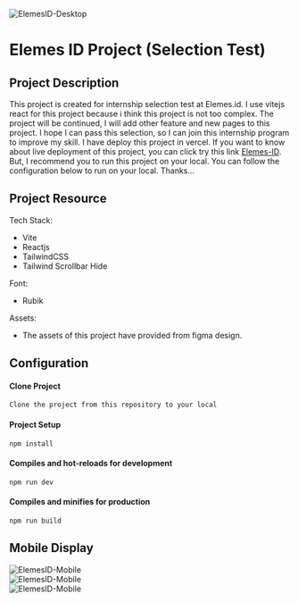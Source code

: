 ![ElemesID-Desktop](https://github.com/kadekframa/ElemesID-Selection-Test/blob/main/public/assets/desktop-display.jpg?raw=true)

# Elemes ID Project (Selection Test)

## Project Description

This project is created for internship selection test at Elemes.id. I use vitejs react for this project because i think this project is not too complex. The project will be continued, I will add other feature and new pages to this project. I hope I can pass this selection, so I can join this internship program to improve my skill. I have deploy this project in vercel. If you want to know about live deployment of this project, you can click try this link [Elemes-ID](https://elemesid-selection-test.vercel.app/). But, I recommend you to run this project on your local. You can follow the configuration below to run on your local. Thanks...

## Project Resource

Tech Stack:

- Vite
- Reactjs
- TailwindCSS
- Tailwind Scrollbar Hide

Font:

- Rubik

Assets:

- The assets of this project have provided from figma design.

## Configuration

#### Clone Project

```
Clone the project from this repository to your local
```

#### Project Setup

```
npm install
```

#### Compiles and hot-reloads for development

```
npm run dev
```

#### Compiles and minifies for production

```
npm run build
```

## Mobile Display

![ElemesID-Mobile](https://github.com/kadekframa/ElemesID-Selection-Test/blob/main/public/assets/mobile-display.jpg?raw=true) <br/>
![ElemesID-Mobile](https://github.com/kadekframa/ElemesID-Selection-Test/blob/main/public/assets/mobile-display2.jpg?raw=true) <br/>
![ElemesID-Mobile](https://github.com/kadekframa/ElemesID-Selection-Test/blob/main/public/assets/mobile-display3.jpg?raw=true)
